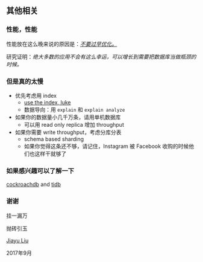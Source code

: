 ## 其他相关


### 性能，性能

性能放在这么晚来说的原因是：[*不要过早优化。*](http://wiki.c2.com/?PrematureOptimization)

研究证明：*绝大多数的应用不会有这么幸运，可以增长到需要把数据库当做瓶颈的时候。*


### 但是真的太慢

- 优先考虑用 index
  - [use the index, luke](http://use-the-index-luke.com/)
  - 数据导向：用 `explain` 和 `explain analyze`
- 如果你的数据量小几千万条，请用单机数据库
  - 可以用 read only replica 增加 throughput
- 如果你需要 write throughput，考虑分库分表
  - schema based sharding
  - 如果你觉得这条还不够，请记住，Instagram 被 Facebook 收购的时候他们也这样干就够了


### 如果感兴趣可以了解一下

[cockroachdb](https://www.cockroachlabs.com/) and [tidb](https://github.com/pingcap/tidb)


### 谢谢

挂一漏万

抛砖引玉

[Jiayu Liu](mailto:jimexist@gmail.com)

2017年9月

